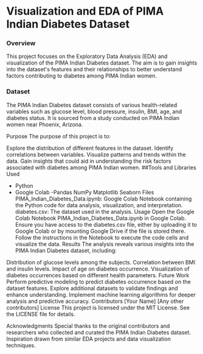 # Visualization and EDA of PIMA Indian Diabetes Dataset

</hr>
<h3>Overview</h3>
<p>This project focuses on the Exploratory Data Analysis (EDA) and visualization of the PIMA Indian Diabetes dataset. The aim is to gain insights into the dataset's features and their relationships to better understand factors contributing to diabetes among PIMA Indian women.</p>


</hr>
<h3>Dataset </h3>
<p>
The PIMA Indian Diabetes dataset consists of various health-related variables such as glucose level, blood pressure, insulin, BMI, age, and diabetes status. It is sourced from a study conducted on PIMA Indian women near Phoenix, Arizona.</p>

Purpose
The purpose of this project is to:

Explore the distribution of different features in the dataset.
Identify correlations between variables.
Visualize patterns and trends within the data.
Gain insights that could aid in understanding the risk factors associated with diabetes among PIMA Indian women.
##Tools and Libraries Used
- Python
- Google Colab
-Pandas
NumPy
Matplotlib
Seaborn
Files
PIMA_Indian_Diabetes_Data.ipynb: Google Colab Notebook containing the Python code for data analysis, visualization, and interpretation.
diabetes.csv: The dataset used in the analysis.
Usage
Open the Google Colab Notebook PIMA_Indian_Diabetes_Data.ipynb in Google Colab.
Ensure you have access to the diabetes.csv file, either by uploading it to Google Colab or by mounting Google Drive if the file is stored there.
Follow the instructions in the Notebook to execute the code cells and visualize the data.
Results
The analysis reveals various insights into the PIMA Indian Diabetes dataset, including:

Distribution of glucose levels among the subjects.
Correlation between BMI and insulin levels.
Impact of age on diabetes occurrence.
Visualization of diabetes occurrences based on different health parameters.
Future Work
Perform predictive modeling to predict diabetes occurrence based on the dataset features.
Explore additional datasets to validate findings and enhance understanding.
Implement machine learning algorithms for deeper analysis and predictive accuracy.
Contributors
[Your Name]
[Any other contributors]
License
This project is licensed under the MIT License. See the LICENSE file for details.

Acknowledgments
Special thanks to the original contributors and researchers who collected and curated the PIMA Indian Diabetes dataset.
Inspiration drawn from similar EDA projects and data visualization techniques.





